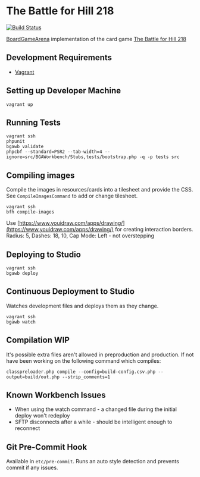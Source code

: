 # The Battle for Hill 218

[![Build Status](https://travis-ci.org/danielholmes/battle-for-hill-218.svg?branch=master)](https://travis-ci.org/danielholmes/battle-for-hill-218)

[BoardGameArena](https://boardgamearena.com/) implementation of the card game 
[The Battle for Hill 218](https://boardgamegeek.com/boardgame/32484/battle-hill-218)


## Development Requirements

 - [Vagrant](https://www.vagrantup.com/)


## Setting up Developer Machine

```
vagrant up
```


## Running Tests

```
vagrant ssh
phpunit
bgawb validate
phpcbf --standard=PSR2 --tab-width=4 --ignore=src/BGAWorkbench/Stubs,tests/bootstrap.php -q -p tests src
```


## Compiling images

Compile the images in resources/cards into a tilesheet and provide the CSS. See `CompileImagesCommand` to add or change 
tilesheet.

```
vagrant ssh
bfh compile-images
```

Use [https://www.youidraw.com/apps/drawing/](https://www.youidraw.com/apps/drawing/) for creating interaction borders.
Radius: 5, Dashes: 18, 10, Cap Mode: Left - not overstepping


## Deploying to Studio

```
vagrant ssh
bgawb deploy
```


## Continuous Deployment to Studio

Watches development files and deploys them as they change.

```
vagrant ssh
bgawb watch
```


## Compilation WIP

It's possible extra files aren't allowed in preproduction and production. If not have been working on the following 
command which compiles:

`classpreloader.php compile --config=build-config.csv.php --output=build/out.php --strip_comments=1`


## Known Workbench Issues

 - When using the watch command - a changed file during the initial deploy won't redeploy
 - SFTP disconnects after a while - should be intelligent enough to reconnect


## Git Pre-Commit Hook

Available in `etc/pre-commit`. Runs an auto style detection and prevents commit if any issues.
